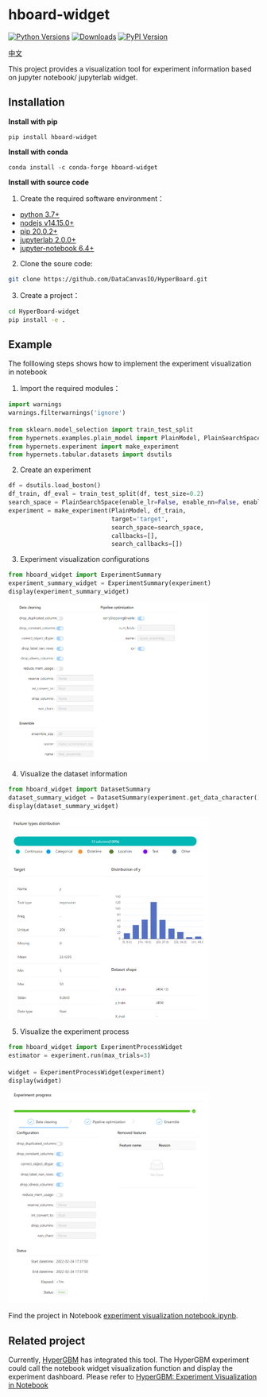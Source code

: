# hboard-widget

[![Python Versions](https://img.shields.io/pypi/pyversions/hboard-widget.svg)](https://pypi.org/project/hboard-widget)
[![Downloads](https://pepy.tech/badge/hboard-widget)](https://pepy.tech/project/hboard-widget)
[![PyPI Version](https://img.shields.io/pypi/v/hboard-widget.svg)](https://pypi.org/project/hboard-widget)

[中文](README_zh_CN.md)

This project provides a visualization tool for experiment information based on jupyter notebook/ jupyterlab widget.

## Installation

**Install with pip**
```shell
pip install hboard-widget
```

**Install with conda**
```shell
conda install -c conda-forge hboard-widget
```

**Install with source code**

1. Create the required software environment：
- [python 3.7+](https://python.org)
- [nodejs v14.15.0+](https://nodejs.org/en/)
- [pip 20.0.2+](https://pypi.org/project/pip/)
- [jupyterlab 2.0.0+ ](https://jupyter.org/)
- [jupyter-notebook 6.4+](https://jupyter-notebook.readthedocs.io/en/stable/notebook.html)


2. Clone the soure code:
```bash
git clone https://github.com/DataCanvasIO/HyperBoard.git
```

3. Create a project：
```bash
cd HyperBoard-widget
pip install -e .
```

## Example 

The folllowing steps shows how to implement the experiment visualization in notebook

1. Import the required modules：
```python
import warnings
warnings.filterwarnings('ignore')

from sklearn.model_selection import train_test_split
from hypernets.examples.plain_model import PlainModel, PlainSearchSpace
from hypernets.experiment import make_experiment
from hypernets.tabular.datasets import dsutils
```

2. Create an experiment
```python
df = dsutils.load_boston()
df_train, df_eval = train_test_split(df, test_size=0.2)
search_space = PlainSearchSpace(enable_lr=False, enable_nn=False, enable_dt=False, enable_dtr=True)
experiment = make_experiment(PlainModel, df_train,
                             target='target',
                             search_space=search_space,
                             callbacks=[],
                             search_callbacks=[])
```

3. Experiment visualization configurations

```python
from hboard_widget import ExperimentSummary
experiment_summary_widget = ExperimentSummary(experiment)
display(experiment_summary_widget)
```

<img width="80%" height="80%" src="docs/images/experiment_config.png"/>



4. Visualize the dataset information

```python
from hboard_widget import DatasetSummary
dataset_summary_widget = DatasetSummary(experiment.get_data_character())
display(dataset_summary_widget)
```

<img width="80%" height="80%" src="docs/images/experiment_dataset.png"/>


5. Visualize the experiment process

```python
from hboard_widget import ExperimentProcessWidget
estimator = experiment.run(max_trials=3)

widget = ExperimentProcessWidget(experiment)
display(widget)
```
<img width="80%" height="80%" src="docs/images/experiment_process.png"/>

Find the project in Notebook [experiment visualization notebook.ipynb](hboard_widget/examples/01.visual_experiment.ipynb).


## Related project

Currently, [HyperGBM](https://github.com/DataCanvasIO/HyperGBM) has integrated this tool. The HyperGBM experiment could call the notebook widget visualization function and display the experiment dashboard. Please refer to [HyperGBM: Experiment Visualization in Notebook](https://hypergbm.readthedocs.io/en/latest/quick_start_notebook.html)


